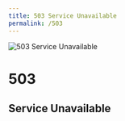 ```yaml
---
title: 503 Service Unavailable
permalink: /503
---
```

<div class="status-page-container">
<div>
    <img src="https://i.imgur.com/nH8qz1K.jpg" alt="503 Service Unavailable" />
    <h1>503</h1>
    <h2>Service Unavailable</h2>
</div>
</div>
